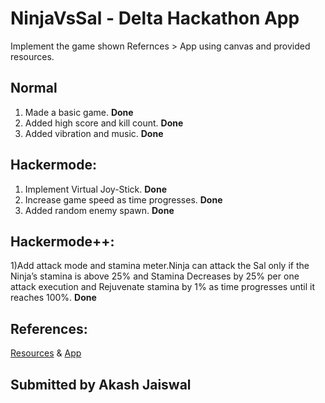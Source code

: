# NinjaVsSal - Delta Hackathon App

Implement the game shown Refernces > App using canvas and provided resources.

## Normal
1) Made a basic game. <b>Done</b>
2) Added high score and kill count. <b>Done</b>
3) Added vibration and music. <b>Done</b>

## Hackermode:
1) Implement Virtual Joy-Stick. <b>Done</b>
2) Increase game speed as time progresses. <b>Done</b>
3) Added random enemy spawn. <b>Done</b>

## Hackermode++:
1)Add attack mode and stamina meter.Ninja can attack the Sal only if the Ninja’s stamina is above 25% and Stamina Decreases by 25% per one attack execution and Rejuvenate stamina  by 1% as time progresses until it reaches 100%. <b>Done</b>

## References:

[Resources](https://drive.google.com/drive/folders/1asP6mOg5SHhGXCZfWNdN8VfhkyzrcJWN?usp=sharing) & [App](https://play.google.com/store/apps/details?id=delta.nitt.aavegapp)

## Submitted by Akash Jaiswal
